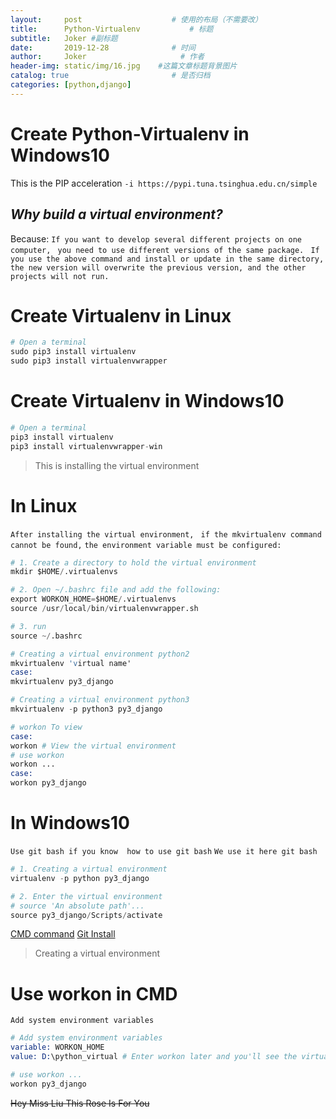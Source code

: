 ```yaml
---
layout:     post                    # 使用的布局（不需要改）
title:      Python-Virtualenv           # 标题 
subtitle:   Joker #副标题
date:       2019-12-28              # 时间
author:     Joker                     # 作者
header-img: static/img/16.jpg    #这篇文章标题背景图片
catalog: true                       # 是否归档
categories: [python,django]
---
```


# **Create Python-Virtualenv in Windows10**
This is the PIP acceleration `-i https://pypi.tuna.tsinghua.edu.cn/simple`

## *Why build a virtual environment?*

Because: `If you want to develop several different projects on one computer, `
`you need to use different versions of the same package. `
`If you use the above command and install or update in the same directory, `
`the new version will overwrite the previous version, and the other projects will not run.` 

# Create Virtualenv in Linux

```s
# Open a terminal
sudo pip3 install virtualenv
sudo pip3 install virtualenvwrapper

```

# Create Virtualenv in Windows10
```s
# Open a terminal
pip3 install virtualenv
pip3 install virtualenvwrapper-win
```
> This is installing the virtual environment


# **In Linux**
`After installing the virtual environment, `
`if the mkvirtualenv command cannot be found,`
`the environment variable must be configured:`
```s
# 1. Create a directory to hold the virtual environment
mkdir $HOME/.virtualenvs

# 2. Open ~/.bashrc file and add the following:
export WORKON_HOME=$HOME/.virtualenvs
source /usr/local/bin/virtualenvwrapper.sh

# 3. run
source ~/.bashrc
```
```s
# Creating a virtual environment python2
mkvirtualenv 'virtual name'
case:
mkvirtualenv py3_django

# Creating a virtual environment python3
mkvirtualenv -p python3 py3_django

# workon To view
case:
workon # View the virtual environment
# use workon
workon ...
case:
workon py3_django
```
# **In Windows10**

`Use git bash if you know  how to use git bash`
`We use it here git bash`

```s
# 1. Creating a virtual environment
virtualenv -p python py3_django

# 2. Enter the virtual environment
# source 'An absolute path'...
source py3_django/Scripts/activate

```
[CMD command](https://www.cnblogs.com/accumulater/p/7110811.html)
[Git Install](https://git-scm.com/)
> Creating a virtual environment

# **Use workon in CMD**

`Add system environment variables`

```s
# Add system environment variables
variable: WORKON_HOME
value: D:\python_virtual # Enter workon later and you'll see the virtual environment in that 

# use workon ...
workon py3_django

```

~~Hey Miss Liu This Rose Is For You~~